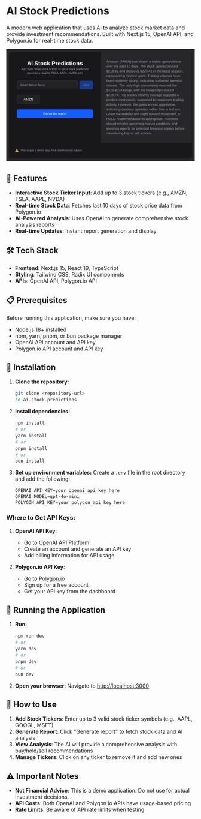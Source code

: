# AI Stock Predictions

A modern web application that uses AI to analyze stock market data and provide investment recommendations. Built with Next.js 15, OpenAI API, and Polygon.io for real-time stock data.

![AI Stock Predictions App](./public/screenshot.png)

## 🚀 Features

- **Interactive Stock Ticker Input**: Add up to 3 stock tickers (e.g., AMZN, TSLA, AAPL, NVDA)
- **Real-time Stock Data**: Fetches last 10 days of stock price data from Polygon.io
- **AI-Powered Analysis**: Uses OpenAI to generate comprehensive stock analysis reports
- **Real-time Updates**: Instant report generation and display

## 🛠️ Tech Stack

- **Frontend**: Next.js 15, React 19, TypeScript
- **Styling**: Tailwind CSS, Radix UI components
- **APIs**: OpenAI API, Polygon.io API

## 📋 Prerequisites

Before running this application, make sure you have:

- Node.js 18+ installed
- npm, yarn, pnpm, or bun package manager
- OpenAI API account and API key
- Polygon.io API account and API key

## 🔧 Installation

1. **Clone the repository:**

   ```bash
   git clone <repository-url>
   cd ai-stock-predictions
   ```

2. **Install dependencies:**

   ```bash
   npm install
   # or
   yarn install
   # or
   pnpm install
   # or
   bun install
   ```

3. **Set up environment variables:**
   Create a `.env` file in the root directory and add the following:

   ```env
   OPENAI_API_KEY=your_openai_api_key_here
   OPENAI_MODEL=gpt-4o-mini
   POLYGON_API_KEY=your_polygon_api_key_here
   ```

### Where to Get API Keys:

1. **OpenAI API Key**:

   - Go to [OpenAI API Platform](https://platform.openai.com/api-keys)
   - Create an account and generate an API key
   - Add billing information for API usage

2. **Polygon.io API Key**:
   - Go to [Polygon.io](https://polygon.io/)
   - Sign up for a free account
   - Get your API key from the dashboard

## 🚀 Running the Application

1. **Run:**

   ```bash
   npm run dev
   # or
   yarn dev
   # or
   pnpm dev
   # or
   bun dev
   ```

2. **Open your browser:**
   Navigate to [http://localhost:3000](http://localhost:3000)

## 📖 How to Use

1. **Add Stock Tickers**: Enter up to 3 valid stock ticker symbols (e.g., AAPL, GOOGL, MSFT)
2. **Generate Report**: Click "Generate report" to fetch stock data and AI analysis
3. **View Analysis**: The AI will provide a comprehensive analysis with buy/hold/sell recommendations
4. **Manage Tickers**: Click on any ticker to remove it and add new ones

## ⚠️ Important Notes

- **Not Financial Advice**: This is a demo application. Do not use for actual investment decisions.
- **API Costs**: Both OpenAI and Polygon.io APIs have usage-based pricing
- **Rate Limits**: Be aware of API rate limits when testing
